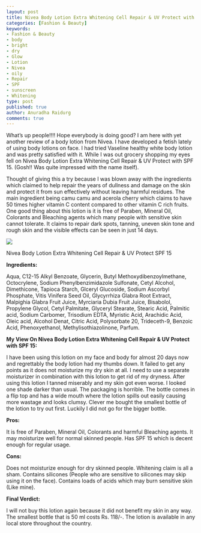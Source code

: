 ```yaml
---
layout: post
title: Nivea Body Lotion Extra Whitening Cell Repair & UV Protect with SPF 15 Review
categories: [Fashion & Beauty]
keywords:
- Fashion & Beauty
- body
- bright
- dry
- Glow
- Lotion
- Nivea
- oily
- Repair
- SPF
- sunscreen
- Whitening
type: post
published: true
author: Anuradha Raidurg
comments: true
---
```

What’s up people!!!!
Hope everybody is doing good?
I am here with yet another review of a body lotion from Nivea.
I have developed a fetish lately of using body lotions on face. I had tried Vaseline healthy white body lotion and was pretty satisfied with it. While I was out grocery shopping my eyes fell on Nivea Body Lotion Extra Whitening Cell Repair &amp; UV Protect with SPF 15. (Gosh!! Was quite impressed with the name itself).
<!--more-->
Thought of giving this a try because I was blown away with the ingredients which claimed to help repair the years of dullness and damage on the skin and protect it from sun effectively without leaving harmful residues. The main ingredient being camu camu and acerola cherry which claims to have 50 times higher vitamin C content compared to other vitamin C rich fruits. One good thing about this lotion is it is free of Paraben, Mineral Oil, Colorants and Bleaching agents which many people with sensitive skin cannot tolerate. It claims to repair dark spots, tanning, uneven skin tone and rough skin and the visible effects can be seen in just 14 days.

<img src="/assets/Nivea-Body-Lotion-225x300.jpg" />

Nivea Body Lotion Extra Whitening Cell Repair &amp; UV Protect SPF 15

**Ingredients:**

Aqua, C12-15 Alkyl Benzoate, Glycerin, Butyl Methoxydibenzoylmethane, Octocrylene, Sodium Phenylbenzimidazole Sulfonate, Cetyl Alcohol, Dimethicone, Tapioca Starch, Glceryl Glucoside, Sodium Ascorbyl Phosphate, Vitis Vinifera Seed Oil, Glycyrrhiza Glabra Root Extract, Malpighia Glabra Fruit Juice, Myrciaria Dubia Fruit Juice, Bisabolol, Propylene Glycol, Cetyl Palmitate, Glyceryl Stearate, Stearic Acid, Palmitic acid, Sodium Carbomer, Trisodium EDTA, Myristic Acid, Arachidic Acid, Oleic acid, Alcohol Denat, Citric Acid, Polysorbate 20, Trideceth-9, Benzoic Acid, Phenoxyethanol, Methylisothiazolinone, Parfum.

**My View On Nivea Body Lotion Extra Whitening Cell Repair &amp; UV Protect with SPF 15:**

I have been using this lotion on my face and body for almost 20 days now and regrettably the body lotion had my thumbs down. It failed to get any points as it does not moisturize my dry skin at all. I need to use a separate moisturizer in combination with this lotion to get rid of my dryness. After using this lotion I tanned miserably and my skin got even worse. I looked one shade darker than usual. The packaging is horrible. The bottle comes in a flip top and has a wide mouth where the lotion spills out easily causing more wastage and looks clumsy. Clever me bought the smallest bottle of the lotion to try out first. Luckily I did not go for the bigger bottle.

**Pros:**

It is free of Paraben, Mineral Oil, Colorants and harmful Bleaching agents.
It may moisturize well for normal skinned people.
Has SPF 15 which is decent enough for regular usage.

**Cons:**

Does not moisturize enough for dry skinned people.
Whitening claim is all a sham.
Contains silicones (People who are sensitive to silicones may skip using it on the face).
Contains loads of acids which may burn sensitive skin (Like mine).

**Final Verdict:**

I will not buy this lotion again because it did not benefit my skin in any way. The smallest bottle that is 50 ml costs Rs. 118/-. The lotion is available in any local store throughout the country.
